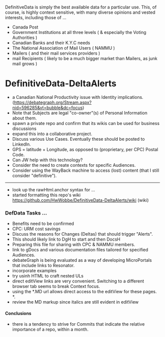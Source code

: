 DefinitiveData is simply the best available data for a particular use.  This, of course, is highly context sensitive, with many diverse opinions and vested interests, including those of ...

* Canada Post
* Government Institutions at all three levels ( & especially the Voting Authorities )
* Canadian Banks and their K.Y.C needs
* The National Association of Mail Users ( NAMMU )
* Mailers ( and their mail services providers )
* mail Recipients ( likely to be a much bigger market than Mailers, as junk mail grows )

# DefinitiveData-DeltaAlerts

* a Canadian National Productivity issue with Identity implications. (https://debategraph.org/Stream.aspx?nid=596285&vt=bubble&dc=focus)
* Note that Subjects are legal "co-owner"(s) of Personal Information about them.
* spawn a private repo and confirm that its wikis can be used for business discussions
* expand this into a collaborative project.
* Discuss various Use Cases.  Eventually these should be posted to LinkedIn.
* GPS = latitude + Longitude, as opposed to (proprietary, per CPC) Postal Code.
* Can JW help with this technology?
* Consider the need to create contexts for specific Audiences.
* Consider using the WayBack machine to access (lost) content (that I still consider "definitive").

<hr>

* look up the rawHtml.anchor syntax for ...
* started formatting this repo's wiki https://github.com/HwWobbe/DefinitiveData-DeltaAlerts/wiki (wiki)

### DefData Tasks ...

* Benefits need to be confirmed
* CPC: URM cost savings
* Discuss the reasons for Changes (Deltas) that should trigger "Alerts".
* This should likely link to DgH to start and then DocsH
* Preparing this file for sharing with CPC & NAMMU members.
* link to gDocs and various documentation files tailored for specified Audiences.
* debateGraph is being evaluated as a way of developing MicroPortals that include links to Resonator.
* incorporate examples
* try usinh HTML to craft nested ULs
* direct editView links are very convenient.  Switching to a different browser tab seems to break Context focus.
* using the *.MD url allows direct access to the editView for these pages. *.
* review the MD markup since italics are still evident in editView

#### Conclusions
* there is a tendency to strive for Commits that indicate the relative importance of a repo, within a month.

